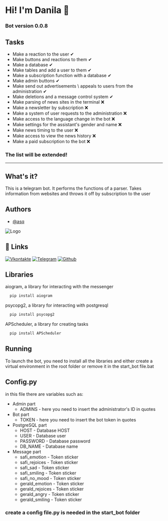 
# Hi! I'm Danila 👋

### Bot version 0.0.8
## Tasks

- Make a reaction to the user ✔
- Make buttons and reactions to them ✔
- Make a database ✔
- Make tables and add a user to them ✔
- Make a subscription function with a database ✔
- Make admin buttons ✔
- Make send out advertisements \ appeals to users from the administration ✔
- Make deletions and a message control system ✔
- Make parsing of news sites in the terminal ❌
- Make a newsletter by subscription ❌
- Make a system of user requests to the administration ❌
- Make access to the language change in the bot ❌
- Make settings for the assistant's gender and name ❌
- Make news timing to the user ❌ 
- Make access to view the news history ❌
- Make a paid subscription to the bot ❌

### The list will be extended!

---

## What's it?

This is a telegram bot. It performs the functions of a parser. Takes information from websites and throws it off by subscription to the user


## Authors

- [@asq](https://github.com/AsQqqq)


![Logo](https://mir-s3-cdn-cf.behance.net/project_modules/fs/40e0bd64188781.5aca5bcc1e7c7.gif)


## 🔗 Links
[![Vkontakte](https://img.shields.io/badge/Vkontakte-000?style=for-the-badge&logo=vk&logoColor=white)](https://vk.com/da_ya_dalbaeb/)
[![Telegram](https://img.shields.io/badge/Telegram-000?style=for-the-badge&logo=telegram&logoColor=white)](https://t.me/kapusta_228_l)
[![Github](https://img.shields.io/badge/Github-000?style=for-the-badge&logo=github&logoColor=white)](https://github.com/AsQqqq)


## Libraries

aiogram, a library for interacting with the messenger

```bash
  pip install aiogram
```

psycopg2, a library for interacting with postgresql

```bash
  pip install psycopg2
```

APScheduler, a library for creating tasks

```bash
  pip install APScheduler
```
## Running

To launch the bot, you need to install all the libraries and either create a virtual environment in the root folder or remove it in the start_bot file.bat

## Config.py

in this file there are variables such as:

- Admin part
  - ADMINS - here you need to insert the administrator's ID in quotes
- Bot part
  - TOKEN - here you need to insert the bot token in quotes
- PostgreSQL part
  - HOST - Database HOST
  - USER - Database user
  - PASSWORD - Database password
  - DB_NAME - Database name
- Message part
  - safi_emotion - Token sticker
  - safi_rejoices - Token sticker
  - safi_sad - Token sticker
  - safi_smiling - Token sticker
  - safi_no_mood - Token sticker
  - gerald_emotion - Token sticker
  - gerald_rejoices - Token sticker
  - gerald_angry - Token sticker
  - gerald_smiling - Token sticker

### create a config file.py is needed in the start_bot folder
